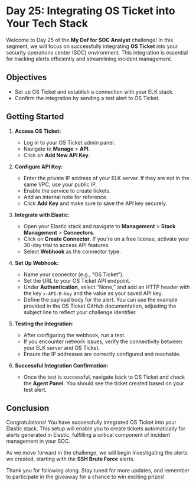# Day 25: Integrating OS Ticket into Your Tech Stack

Welcome to Day 25 of the **My Def for SOC Analyst** challenge! In this segment, we will focus on successfully integrating **OS Ticket** into your security operations center (SOC) environment. This integration is essential for tracking alerts efficiently and streamlining incident management.

## Objectives
- Set up OS Ticket and establish a connection with your ELK stack.
- Confirm the integration by sending a test alert to OS Ticket.

## Getting Started

1. **Access OS Ticket:**
   - Log in to your OS Ticket admin panel.
   - Navigate to **Manage** > **API**.
   - Click on **Add New API Key**.

2. **Configure API Key:**
   - Enter the private IP address of your ELK server. If they are not in the same VPC, use your public IP.
   - Enable the service to create tickets.
   - Add an internal note for reference.
   - Click **Add Key** and make sure to save the API key securely.

3. **Integrate with Elastic:**
   - Open your Elastic stack and navigate to **Management** > **Stack Management** > **Connectors**.
   - Click on **Create Connector**. If you're on a free license, activate your 30-day trial to access API features.
   - Select **Webhook** as the connector type.

4. **Set Up Webhook:**
   - Name your connector (e.g., “OS Ticket”).
   - Set the URL to your OS Ticket API endpoint.
   - Under **Authentication**, select “None,” and add an HTTP header with the key `x-API-D-key` and the value as your saved API key.
   - Define the payload body for the alert. You can use the example provided in the OS Ticket GitHub documentation, adjusting the subject line to reflect your challenge identifier.

5. **Testing the Integration:**
   - After configuring the webhook, run a test. 
   - If you encounter network issues, verify the connectivity between your ELK server and OS Ticket.
   - Ensure the IP addresses are correctly configured and reachable.

6. **Successful Integration Confirmation:**
   - Once the test is successful, navigate back to OS Ticket and check the **Agent Panel**. You should see the ticket created based on your test alert.

## Conclusion

Congratulations! You have successfully integrated OS Ticket into your Elastic stack. This setup will enable you to create tickets automatically for alerts generated in Elastic, fulfilling a critical component of incident management in your SOC.

As we move forward in the challenge, we will begin investigating the alerts we created, starting with the **SSH Brute Force** alerts.

Thank you for following along. Stay tuned for more updates, and remember to participate in the giveaway for a chance to win exciting prizes!

